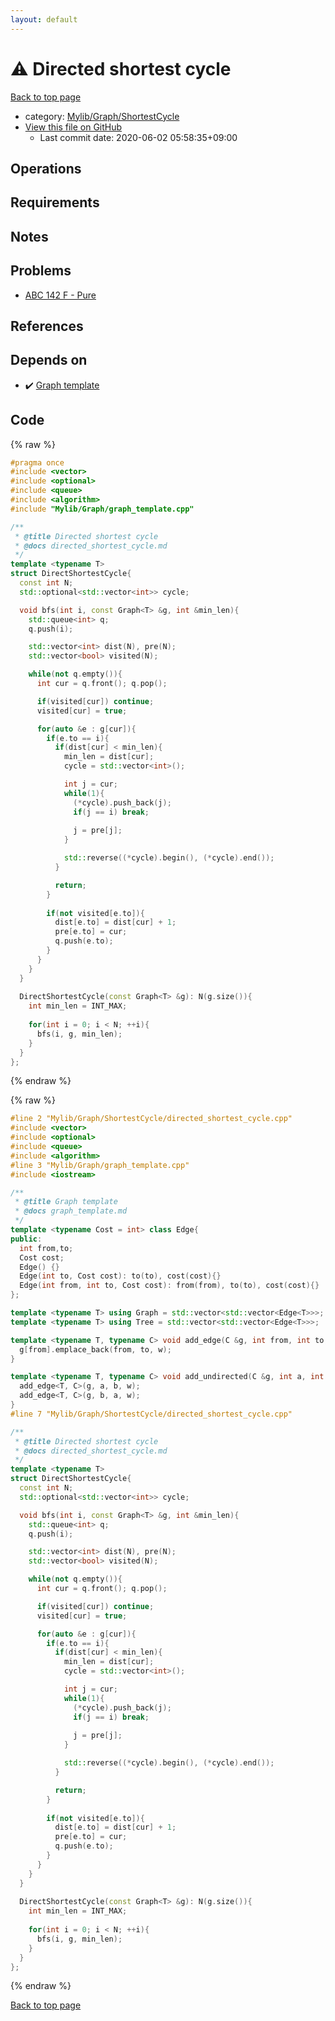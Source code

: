 ```yaml
---
layout: default
---
```


<!-- mathjax config similar to math.stackexchange -->
<script type="text/javascript" async
  src="https://cdnjs.cloudflare.com/ajax/libs/mathjax/2.7.5/MathJax.js?config=TeX-MML-AM_CHTML">
</script>
<script type="text/x-mathjax-config">
  MathJax.Hub.Config({
    TeX: { equationNumbers: { autoNumber: "AMS" }},
    tex2jax: {
      inlineMath: [ ['$','$'] ],
      processEscapes: true
    },
    "HTML-CSS": { matchFontHeight: false },
    displayAlign: "left",
    displayIndent: "2em"
  });
</script>

<script type="text/javascript" src="https://cdnjs.cloudflare.com/ajax/libs/jquery/3.4.1/jquery.min.js"></script>
<script src="https://cdn.jsdelivr.net/npm/jquery-balloon-js@1.1.2/jquery.balloon.min.js" integrity="sha256-ZEYs9VrgAeNuPvs15E39OsyOJaIkXEEt10fzxJ20+2I=" crossorigin="anonymous"></script>
<script type="text/javascript" src="../../../../assets/js/copy-button.js"></script>
<link rel="stylesheet" href="../../../../assets/css/copy-button.css" />


# :warning: Directed shortest cycle

<a href="../../../../index.html">Back to top page</a>

* category: <a href="../../../../index.html#ac2a729ce4878019d16697115af3ef73">Mylib/Graph/ShortestCycle</a>
* <a href="{{ site.github.repository_url }}/blob/master/Mylib/Graph/ShortestCycle/directed_shortest_cycle.cpp">View this file on GitHub</a>
    - Last commit date: 2020-06-02 05:58:35+09:00




## Operations

## Requirements

## Notes

## Problems

- [ABC 142 F - Pure](https://atcoder.jp/contests/abc142/tasks/abc142_f)

## References


## Depends on

* :heavy_check_mark: <a href="../graph_template.cpp.html">Graph template</a>


## Code

<a id="unbundled"></a>
{% raw %}
```cpp
#pragma once
#include <vector>
#include <optional>
#include <queue>
#include <algorithm>
#include "Mylib/Graph/graph_template.cpp"

/**
 * @title Directed shortest cycle
 * @docs directed_shortest_cycle.md
 */
template <typename T>
struct DirectShortestCycle{
  const int N;
  std::optional<std::vector<int>> cycle;

  void bfs(int i, const Graph<T> &g, int &min_len){
    std::queue<int> q;
    q.push(i);

    std::vector<int> dist(N), pre(N);
    std::vector<bool> visited(N);

    while(not q.empty()){
      int cur = q.front(); q.pop();

      if(visited[cur]) continue;
      visited[cur] = true;

      for(auto &e : g[cur]){
        if(e.to == i){
          if(dist[cur] < min_len){
            min_len = dist[cur];
            cycle = std::vector<int>();

            int j = cur;
            while(1){
              (*cycle).push_back(j);
              if(j == i) break;
                
              j = pre[j];
            }

            std::reverse((*cycle).begin(), (*cycle).end());
          }

          return;
        }
        
        if(not visited[e.to]){
          dist[e.to] = dist[cur] + 1;
          pre[e.to] = cur;
          q.push(e.to);
        }
      }
    }
  }
  
  DirectShortestCycle(const Graph<T> &g): N(g.size()){
    int min_len = INT_MAX;
    
    for(int i = 0; i < N; ++i){
      bfs(i, g, min_len);
    }
  }
};

```
{% endraw %}

<a id="bundled"></a>
{% raw %}
```cpp
#line 2 "Mylib/Graph/ShortestCycle/directed_shortest_cycle.cpp"
#include <vector>
#include <optional>
#include <queue>
#include <algorithm>
#line 3 "Mylib/Graph/graph_template.cpp"
#include <iostream>

/**
 * @title Graph template
 * @docs graph_template.md
 */
template <typename Cost = int> class Edge{
public:
  int from,to;
  Cost cost;
  Edge() {}
  Edge(int to, Cost cost): to(to), cost(cost){}
  Edge(int from, int to, Cost cost): from(from), to(to), cost(cost){}
};

template <typename T> using Graph = std::vector<std::vector<Edge<T>>>;
template <typename T> using Tree = std::vector<std::vector<Edge<T>>>;

template <typename T, typename C> void add_edge(C &g, int from, int to, T w = 1){
  g[from].emplace_back(from, to, w);
}

template <typename T, typename C> void add_undirected(C &g, int a, int b, T w = 1){
  add_edge<T, C>(g, a, b, w);
  add_edge<T, C>(g, b, a, w);
}
#line 7 "Mylib/Graph/ShortestCycle/directed_shortest_cycle.cpp"

/**
 * @title Directed shortest cycle
 * @docs directed_shortest_cycle.md
 */
template <typename T>
struct DirectShortestCycle{
  const int N;
  std::optional<std::vector<int>> cycle;

  void bfs(int i, const Graph<T> &g, int &min_len){
    std::queue<int> q;
    q.push(i);

    std::vector<int> dist(N), pre(N);
    std::vector<bool> visited(N);

    while(not q.empty()){
      int cur = q.front(); q.pop();

      if(visited[cur]) continue;
      visited[cur] = true;

      for(auto &e : g[cur]){
        if(e.to == i){
          if(dist[cur] < min_len){
            min_len = dist[cur];
            cycle = std::vector<int>();

            int j = cur;
            while(1){
              (*cycle).push_back(j);
              if(j == i) break;
                
              j = pre[j];
            }

            std::reverse((*cycle).begin(), (*cycle).end());
          }

          return;
        }
        
        if(not visited[e.to]){
          dist[e.to] = dist[cur] + 1;
          pre[e.to] = cur;
          q.push(e.to);
        }
      }
    }
  }
  
  DirectShortestCycle(const Graph<T> &g): N(g.size()){
    int min_len = INT_MAX;
    
    for(int i = 0; i < N; ++i){
      bfs(i, g, min_len);
    }
  }
};

```
{% endraw %}

<a href="../../../../index.html">Back to top page</a>

